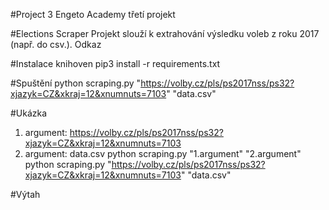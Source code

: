 #Project 3
Engeto Academy třetí projekt

#Elections Scraper
Projekt slouží k extrahování výsledku voleb z roku 2017 (např. do csv.). Odkaz

#Instalace knihoven
pip3 install -r requirements.txt

#Spuštění
python scraping.py "https://volby.cz/pls/ps2017nss/ps32?xjazyk=CZ&xkraj=12&xnumnuts=7103" "data.csv"

#Ukázka
1.	argument: https://volby.cz/pls/ps2017nss/ps32?xjazyk=CZ&xkraj=12&xnumnuts=7103
2.	argument: data.csv
python scraping.py "1.argument" "2.argument" python scraping.py "https://volby.cz/pls/ps2017nss/ps32?xjazyk=CZ&xkraj=12&xnumnuts=7103" "data.csv"

#Výtah 
